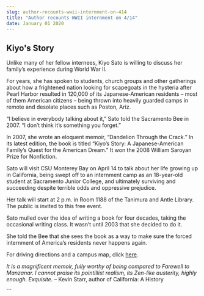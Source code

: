 ```yaml
---
slug: author-recounts-wwii-internment-on-414
title: "Author recounts WWII internment on 4/14"
date: January 01 2020
---
```


 
<h2>Kiyo's Story</h2>
<p>
  Unlike many of her fellow internees, Kiyo Sato is willing to discuss her
  family’s experience during World War II.
</p>
<p>
  For years, she has spoken to students, church groups and other gatherings
  about how a frightened nation looking for scapegoats in the hysteria after
  Pearl Harbor resulted in 120,000 of its Japanese-American residents – most of
  them American citizens – being thrown into heavily guarded camps in remote and
  desolate places such as Poston, Ariz.
</p>
<p>
  “I believe in everybody talking about it,” Sato told the Sacramento Bee in
  2007. “I don’t think it’s something you forget.”
</p>
<p>
  In 2007, she wrote an eloquent memoir, “Dandelion Through the Crack.” In its
  latest edition, the book is titled “Kiyo’s Story: A Japanese-American Family’s
  Quest for the American Dream.” It won the 2008 William Saroyan Prize for
  Nonfiction.
</p>
<p>
  Sato will visit CSU Monterey Bay on April 14 to talk about her life growing up
  in California, being swept off to an internment camp as an 18-year-old student
  at Sacramento Junior College, and ultimately surviving and succeeding despite
  terrible odds and oppressive prejudice.
</p>
<p>
  Her talk will start at 2 p.m. in Room 1188 of the Tanimura and Antle Library.
  The public is invited to this free event.
</p>
<p>
  Sato mulled over the idea of writing a book for four decades, taking the
  occasional writing class. It wasn’t until 2003 that she decided to do it.
</p>
<p>
  She told the Bee that she sees the book as a way to make sure the forced
  internment of America’s residents never happens again.
</p>
<p>
  For driving directions and a campus map, click
  <a href="https://csumb.edu/map">here</a>.
</p>
<p>
  <em
    >It is a magnificent memoir, fully worthy of being compared to Farewell to
    Manzanar. I cannot praise its pointillist realism, its Zen-like austerity,
    highly enough. Exquisite.</em
  >
  – Kevin Starr, author of California: A History
</p>
```
